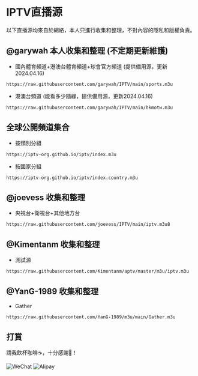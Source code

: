 # IPTV直播源

以下直播源均來自於網絡，本人只進行收集和整理，不對內容的隱私和版權負責。

## @garywah 本人收集和整理 (不定期更新維護)

* 國內體育頻道+港澳台體育頻道+球會官方頻道 (提供備用源，更新2024.04.16)

```
https://raw.githubusercontent.com/garywah/IPTV/main/sports.m3u
```

* 港澳台頻道 (能看多少隨緣，提供備用源，更新2024.04.16)

```
https://raw.githubusercontent.com/garywah/IPTV/main/hkmotw.m3u
```

## 全球公開頻道集合

* 按類別分組

```
https://iptv-org.github.io/iptv/index.m3u
```

* 按國家分組

```
https://iptv-org.github.io/iptv/index.country.m3u
```

## @joevess 收集和整理

* 央視台+衛視台+其他地方台

```
https://raw.githubusercontent.com/joevess/IPTV/main/iptv.m3u8
```

## @Kimentanm 收集和整理

* 測試源

```
https://raw.githubusercontent.com/Kimentanm/aptv/master/m3u/iptv.m3u
```

## @YanG-1989 收集和整理

* Gather

```
https://raw.githubusercontent.com/YanG-1989/m3u/main/Gather.m3u
```

## 打賞

請我飲杯咖啡☕，十分感謝🫶！

![WeChat](https://github.com/garywah/IPTV/assets/48440673/01888bfa-a6f2-41bb-ae55-23b68650e38d)     ![Alipay](https://github.com/garywah/IPTV/assets/48440673/2039b740-71b7-4aa2-b330-3000b0292e73)
